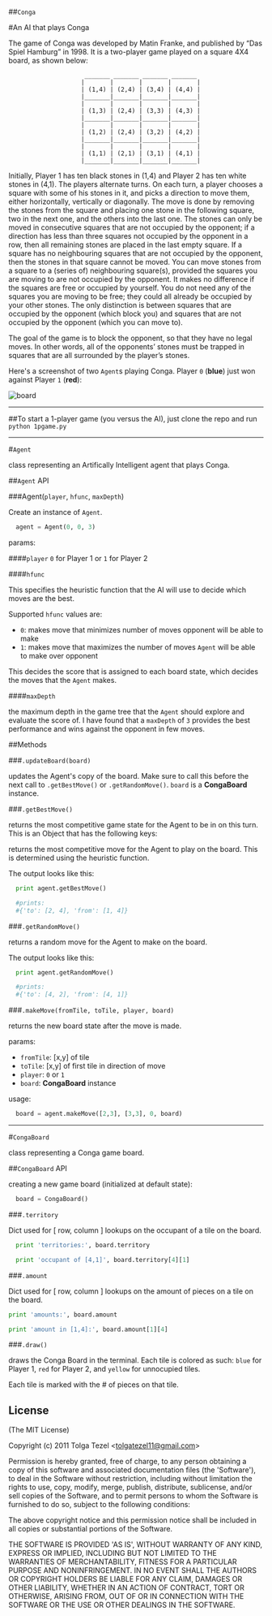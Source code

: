 ##`Conga`

#An AI that plays Conga
 
The game of Conga was developed by Matin Franke, and published by “Das Spiel 
Hamburg” in 1998. It is a two-player game played on a square 4X4 board, as shown below:

                         _______ _______ _______ _______
                        |       |       |       |       |
                        | (1,4) | (2,4) | (3,4) | (4,4) |
                        |_______|_______|_______|_______|
                        |       |       |       |       |
                        | (1,3) | (2,4) | (3,3) | (4,3) |
                        |_______|_______|_______|_______|
                        |       |       |       |       |
                        | (1,2) | (2,4) | (3,2) | (4,2) |
                        |_______|_______|_______|_______|
                        |       |       |       |       |
                        | (1,1) | (2,1) | (3,1) | (4,1) |
                        |_______|_______|_______|_______|


Initially, Player 1 has ten black stones in (1,4) and Player 2 has ten white stones in (4,1). 
The players alternate turns. On each turn, a player chooses a square with some of his 
stones in it, and picks a direction to move them, either horizontally, vertically or 
diagonally. The move is done by removing the stones from the square and placing one 
stone in the following square, two in the next one, and the others into the last one. The 
stones can only be moved in consecutive squares that are not occupied by the opponent; 
if a direction has less than three squares not occupied by the opponent in a row, then all 
remaining stones are placed in the last empty square. If a square has no neighbouring 
squares that are not occupied by the opponent, then the stones in that square cannot be 
moved. 
You can move stones from a square to a (series of) neighbouring square(s), provided the 
squares you are moving to are not occupied by the opponent. It makes no difference if the 
squares are free or occupied by yourself. You do not need any of the squares you are 
moving to be free; they could all already be occupied by your other stones. The only 
distinction is between squares that are occupied by the opponent (which block you) and squares that are not occupied by the opponent (which you can move to). 

The goal of the game is to block the opponent, so that they have no legal moves. In other 
words, all of the opponents’ stones must be trapped in squares that are all surrounded by 
the player’s stones.

Here's a screenshot of two `Agent`s playing Conga. Player `0` (**blue**) just won against Player `1` (**red**):


![board](http://dl.dropbox.com/u/32773572/conga-output.png)

----------


##To start a 1-player game (you versus the AI), just clone the repo and run `python 1pgame.py`


----------


#`Agent`


class representing an Artifically Intelligent agent that plays Conga.


##`Agent` API



###Agent(`player`, `hfunc`, `maxDepth`)

Create an instance of `Agent`.

```python
  agent = Agent(0, 0, 3)
```

params:

####`player`
`0` for Player 1 or `1` for Player 2

####`hfunc`

This specifies the heuristic function that the AI will use to decide which moves are the best.

Supported `hfunc` values are:

* `0`: makes move that minimizes number of moves opponent will be able to make
* `1`: makes move that maximizes the number of moves `Agent` will be able to make over opponent

This decides the score that is assigned to each board state, which decides the moves that the `Agent` makes.

####`maxDepth`

the maximum depth in the game tree that the `Agent` should explore and evaluate the score of.
I have found that a `maxDepth` of `3` provides the best performance and wins against the opponent in few moves.



##Methods

###`.updateBoard(board)`

updates the Agent's copy of the board. Make sure to call this before the next call to `.getBestMove()` or `.getRandomMove()`. `board` is a **CongaBoard** instance.

###`.getBestMove()`

returns the most competitive game state for the Agent to be in on this turn. This is an Object that has the following keys:

returns the most competitive move for the Agent to play on the board. This is determined using the heuristic function.

The output looks like this:
```python
  print agent.getBestMove()

  #prints: 
  #{'to': [2, 4], 'from': [1, 4]}
```

###`.getRandomMove()`

returns a random move for the Agent to make on the board.


The output looks like this:
```python
  print agent.getRandomMove()

  #prints: 
  #{'to': [4, 2], 'from': [4, 1]}
```

###`.makeMove(fromTile, toTile, player, board)`

returns the new board state after the move is made.

params:

* `fromTile`: [x,y] of tile
* `toTile`: [x,y] of first tile in direction of move
* `player`: `0` or `1`
* `board`: **CongaBoard** instance

usage:
```python
  board = agent.makeMove([2,3], [3,3], 0, board)
```

-------

#`CongaBoard`

class representing a Conga game board.

##`CongaBoard` API
  
  creating a new game board (initialized at default state):

  ```python
    board = CongaBoard()
  ```

###`.territory`

Dict used for [ row, column ] lookups on the occupant of a tile on the board.

```python
  print 'territories:', board.territory

  print 'occupant of [4,1]', board.territory[4][1]
```

###`.amount`

Dict used for [ row, column ] lookups on the amount of pieces on a tile on the board.

```python
print 'amounts:', board.amount

print 'amount in [1,4]:', board.amount[1][4]
```

###`.draw()`

draws the Conga Board in the terminal. Each tile is colored as such: `blue` for Player 1, `red` for Player 2, and `yellow` for unnocupied tiles.

Each tile is marked with the # of pieces on that tile.

## License 

(The MIT License)

Copyright (c) 2011 Tolga Tezel &lt;tolgatezel11@gmail.com&gt;

Permission is hereby granted, free of charge, to any person obtaining
a copy of this software and associated documentation files (the
'Software'), to deal in the Software without restriction, including
without limitation the rights to use, copy, modify, merge, publish,
distribute, sublicense, and/or sell copies of the Software, and to
permit persons to whom the Software is furnished to do so, subject to
the following conditions:

The above copyright notice and this permission notice shall be
included in all copies or substantial portions of the Software.

THE SOFTWARE IS PROVIDED 'AS IS', WITHOUT WARRANTY OF ANY KIND,
EXPRESS OR IMPLIED, INCLUDING BUT NOT LIMITED TO THE WARRANTIES OF
MERCHANTABILITY, FITNESS FOR A PARTICULAR PURPOSE AND NONINFRINGEMENT.
IN NO EVENT SHALL THE AUTHORS OR COPYRIGHT HOLDERS BE LIABLE FOR ANY
CLAIM, DAMAGES OR OTHER LIABILITY, WHETHER IN AN ACTION OF CONTRACT,
TORT OR OTHERWISE, ARISING FROM, OUT OF OR IN CONNECTION WITH THE
SOFTWARE OR THE USE OR OTHER DEALINGS IN THE SOFTWARE.